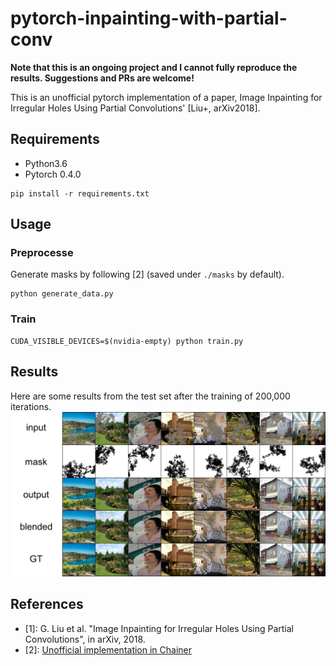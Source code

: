 # pytorch-inpainting-with-partial-conv

**Note that this is an ongoing project and I cannot fully reproduce the results. Suggestions and PRs are welcome!**

This is an unofficial pytorch implementation of a paper, Image Inpainting for Irregular Holes Using Partial Convolutions' [Liu+, arXiv2018].

## Requirements
- Python3.6
- Pytorch 0.4.0

```
pip install -r requirements.txt
```

## Usage

### Preprocesse 
Generate masks by following [2] (saved under `./masks` by default).
```
python generate_data.py
```

### Train
```
CUDA_VISIBLE_DEVICES=$(nvidia-empty) python train.py
```

## Results

Here are some results from the test set after the training of 200,000 iterations.
![Results](result_iter_200000.png)

## References
- [1]: G. Liu et al. "Image Inpainting for Irregular Holes Using Partial Convolutions", in arXiv, 2018.
- [2]: [Unofficial implementation in Chainer](https://github.com/SeitaroShinagawa/chainer-partial_convolution_image_inpainting)
